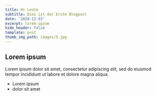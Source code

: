 ```yaml
---
title: Hi Leute
subtitle: Dies ist der Erste Blogpost
date: '2020-12-03'
excerpt: lorem-ipsum
hide_header: false
template: post
thumb_img_path: images/5.jpg
---
```

## Lorem ipsum
Lorem ipsum dolor sit amet, consectetur adipiscing elit, sed do eiusmod tempor incididunt ut labore et dolore magna aliqua.
- Lorem ipsum
- dolor sit amet